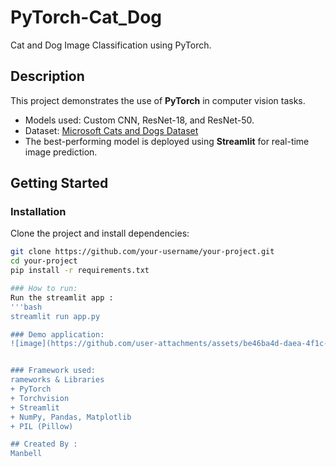 # PyTorch-Cat_Dog

Cat and Dog Image Classification using PyTorch.

## Description

This project demonstrates the use of **PyTorch** in computer vision tasks.

- Models used: Custom CNN, ResNet-18, and ResNet-50.
- Dataset: [Microsoft Cats and Dogs Dataset](https://www.microsoft.com/en-us/download/details.aspx?id=54765)
- The best-performing model is deployed using **Streamlit** for real-time image prediction.

## Getting Started

### Installation

Clone the project and install dependencies:

```bash
git clone https://github.com/your-username/your-project.git
cd your-project
pip install -r requirements.txt

### How to run:
Run the streamlit app :
'''bash
streamlit run app.py

### Demo application:
![image](https://github.com/user-attachments/assets/be46ba4d-daea-4f1c-a049-bf31b0fdb16e)


### Framework used:
rameworks & Libraries
+ PyTorch
+ Torchvision
+ Streamlit
+ NumPy, Pandas, Matplotlib
+ PIL (Pillow)

## Created By :
Manbell


